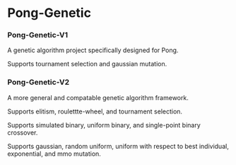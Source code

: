 # Pong-Genetic

### Pong-Genetic-V1

A genetic algorithm project specifically designed for Pong.

Supports tournament selection and gaussian mutation.

### Pong-Genetic-V2

A more general and compatable genetic algorithm framework.

Supports elitism, roulettte-wheel, and tournament selection. 

Supports simulated binary, uniform binary, and single-point binary crossover. 

Supports gaussian, random uniform, uniform with respect to best individual, exponential, and mmo mutation.
